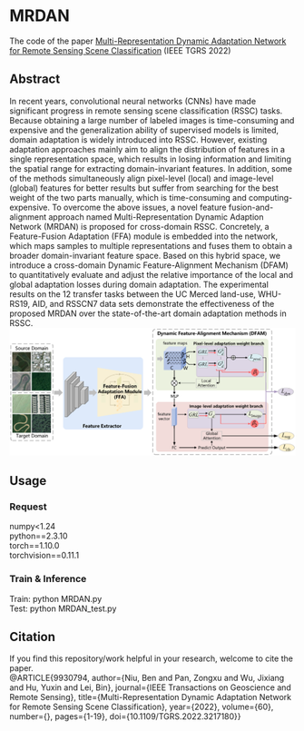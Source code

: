 # MRDAN
The code of the paper [Multi-Representation Dynamic Adaptation Network for Remote Sensing Scene Classification](https://ieeexplore.ieee.org/document/9930794) (IEEE TGRS 2022)

## Abstract
In recent years, convolutional neural networks (CNNs) have made significant progress in remote sensing scene classification (RSSC) tasks. Because obtaining a large number of labeled images is time-consuming and expensive and the generalization ability of supervised models is limited, domain adaptation is widely introduced into RSSC. However, existing adaptation approaches mainly aim to align the distribution of features in a single representation space, which results in losing information and limiting the spatial range for extracting domain-invariant features. In addition, some of the methods simultaneously align pixel-level (local) and image-level (global) features for better results but suffer from searching for the best weight of the two parts manually, which is time-consuming and computing-expensive. To overcome the above issues, a novel feature fusion-and-alignment approach named Multi-Representation Dynamic Adaption Network (MRDAN) is proposed for cross-domain RSSC. Concretely, a Feature-Fusion Adaptation (FFA) module is embedded into the network, which maps samples to multiple representations and fuses them to obtain a broader domain-invariant feature space. Based on this hybrid space, we introduce a cross-domain Dynamic Feature-Alignment Mechanism (DFAM) to quantitatively evaluate and adjust the relative importance of the local and global adaptation losses during domain adaptation. The experimental results on the 12 transfer tasks between the UC Merced land-use, WHU-RS19, AID, and RSSCN7 data sets demonstrate the effectiveness of the proposed MRDAN over the state-of-the-art domain adaptation methods in RSSC.
![img erro](MRDAN.png)

## Usage
### Request
numpy<1.24<br>
python==2.3.10<br>
torch==1.10.0<br>
torchvision==0.11.1
### Train & Inference
Train: python MRDAN.py<br>
Test:  python MRDAN_test.py

## Citation
If you find this repository/work helpful in your research, welcome to cite the paper.<br>
@ARTICLE{9930794,
  author={Niu, Ben and Pan, Zongxu and Wu, Jixiang and Hu, Yuxin and Lei, Bin},
  journal={IEEE Transactions on Geoscience and Remote Sensing}, 
  title={Multi-Representation Dynamic Adaptation Network for Remote Sensing Scene Classification}, 
  year={2022},
  volume={60},
  number={},
  pages={1-19},
  doi={10.1109/TGRS.2022.3217180}}
